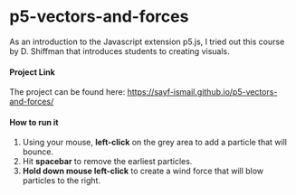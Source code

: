 # p5-vectors-and-forces

As an introduction to the Javascript extension p5.js, I tried out this course by D. Shiffman that introduces students to creating visuals.

#### Project Link
The project can be found here: https://sayf-ismail.github.io/p5-vectors-and-forces/

#### How to run it
1) Using your mouse, **left-click** on the grey area to add a particle that will bounce.
2) Hit **spacebar** to remove the earliest particles.
3) **Hold down mouse left-click** to create a wind force that will blow particles to the right.
